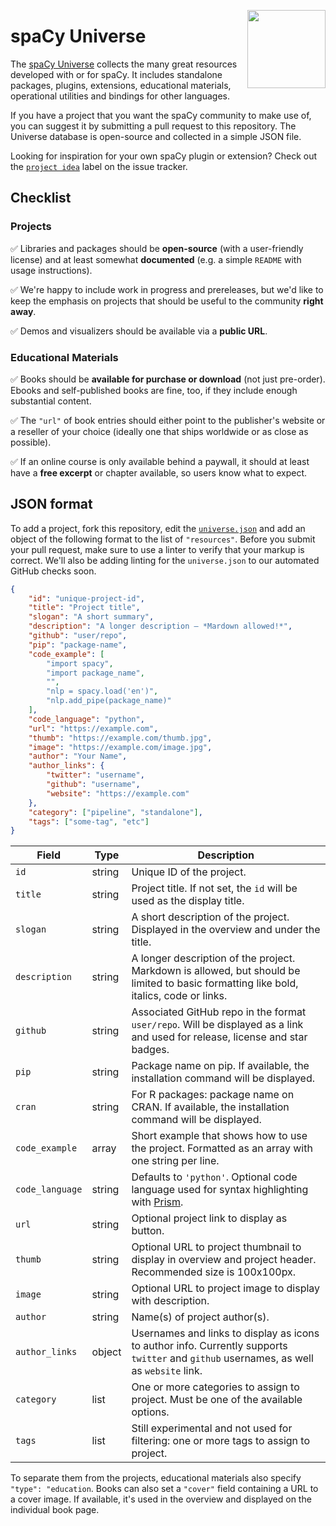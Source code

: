 <a href="https://explosion.ai"><img src="https://explosion.ai/assets/img/logo.svg" width="125" height="125" align="right" /></a>

# spaCy Universe

The [spaCy Universe](https://spacy.io/universe) collects the many great resources developed with or for spaCy. It
includes standalone packages, plugins, extensions, educational materials,
operational utilities and bindings for other languages.

If you have a project that you want the spaCy community to make use of, you can
suggest it by submitting a pull request to this repository. The Universe
database is open-source and collected in a simple JSON file.

Looking for inspiration for your own spaCy plugin or extension? Check out the
[`project idea`](https://github.com/explosion/spaCy/labels/project%20idea) label
on the issue tracker.

## Checklist

### Projects

✅ Libraries and packages should be **open-source** (with a user-friendly license) and at least somewhat **documented** (e.g. a simple `README` with usage instructions).

✅ We're happy to include work in progress and prereleases, but we'd like to keep the emphasis on projects that should be useful to the community **right away**.

✅ Demos and visualizers should be available via a **public URL**.

### Educational Materials

✅ Books should be **available for purchase or download** (not just pre-order). Ebooks and self-published books are fine, too, if they include enough substantial content.

✅ The `"url"` of book entries should either point to the publisher's website or a reseller of your choice (ideally one that ships worldwide or as close as possible).

✅ If an online course is only available behind a paywall, it should at least have a **free excerpt** or chapter available, so users know what to expect.

## JSON format

To add a project, fork this repository, edit the [`universe.json`](universe.json)
and add an object of the following format to the list of `"resources"`. Before
you submit your pull request, make sure to use a linter to verify that your
markup is correct. We'll also be adding linting for the `universe.json` to our
automated GitHub checks soon.

```json
{
    "id": "unique-project-id",
    "title": "Project title",
    "slogan": "A short summary",
    "description": "A longer description – *Mardown allowed!*",
    "github": "user/repo",
    "pip": "package-name",
    "code_example": [
        "import spacy",
        "import package_name",
        "",
        "nlp = spacy.load('en')",
        "nlp.add_pipe(package_name)"
    ],
    "code_language": "python",
    "url": "https://example.com",
    "thumb": "https://example.com/thumb.jpg",
    "image": "https://example.com/image.jpg",
    "author": "Your Name",
    "author_links": {
        "twitter": "username",
        "github": "username",
        "website": "https://example.com"
    },
    "category": ["pipeline", "standalone"],
    "tags": ["some-tag", "etc"]
}
```

|  Field | Type | Description |
| --- | --- | --- |
| `id` | string | Unique ID of the project. |
| `title` | string | Project title. If not set, the `id` will be used as the display title. |
| `slogan` | string | A short description of the project. Displayed in the overview and under the title. |
| `description` | string | A longer description of the project. Markdown is allowed, but should be limited to basic formatting like bold, italics, code or links. |
| `github` | string | Associated GitHub repo in the format `user/repo`. Will be displayed as a link and used for release, license and star badges. |
| `pip` | string | Package name on pip. If available, the installation command will be displayed. |
| `cran` | string | For R packages: package name on CRAN. If available, the installation command will be displayed. |
| `code_example` | array | Short example that shows how to use the project. Formatted as an array with one string per line. |
| `code_language` | string | Defaults to `'python'`. Optional code language used for syntax highlighting with [Prism](http://prismjs.com/). |
| `url` | string | Optional project link to display as button. |
| `thumb` | string | Optional URL to project thumbnail to display in overview and project header. Recommended size is 100x100px. |
| `image` | string | Optional URL to project image to display with description. |
| `author` | string | Name(s) of project author(s). |
| `author_links` | object | Usernames and links to display as icons to author info. Currently supports `twitter` and `github` usernames, as well as `website` link. |
| `category` | list | One or more categories to assign to project. Must be one of the available options. |
| `tags` | list | Still experimental and not used for filtering: one or more tags to assign to project. |

To separate them from the projects, educational materials also specify
`"type": "education`. Books can also set a `"cover"` field containing a URL
to a cover image. If available, it's used in the overview and displayed on
the individual book page.
